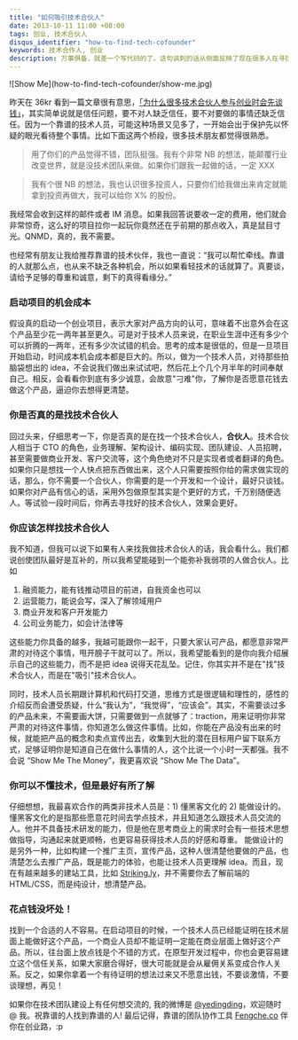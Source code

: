 ```yaml
---
title: "如何吸引技术合伙人"
date: 2013-10-11 11:00 +08:00
tags: 创业, 技术合伙人
disqus_identifier: "how-to-find-tech-cofounder"
keywords: 技术合作人, 创业
description: 万事俱备，就差一个写代码的了。这句讽刺的话从侧面反映了现在很多人在寻找技术合伙人时的心境和困境。作为一个技术背景出身的创业者，我在面对这种情况时主要看中这些方面，最主要的是真心想创业、能力互补和已经在为这个创业付出努力。
---
```


<aside class="aside">
  ![Show Me](how-to-find-tech-cofounder/show-me.jpg)
</aside>

昨天在 36kr 看到一篇文章很有意思，[「为什么很多技术合伙人参与创业时会先谈钱」](http://www.36kr.com/p/206766.html)，其实简单说就是信任问题，要不对人缺乏信任，要不对要做的事情还缺乏信任。因为一个靠谱的技术人员，可能这种场景又见多了，一开始会出于保护先以怀疑的眼光看待整个事情。比如下面这两个桥段，很多技术朋友都觉得很熟悉。

<blockquote>
    <p>用了你们的产品觉得不错，团队挺强。我有个非常 NB 的想法，能颠覆行业改变世界，就是没技术团队来做。如果你们跟我一起做的话，一定 XXX</p>
</blockquote>
<blockquote>
    <p>我有个很 NB 的想法，我也认识很多投资人，只要你们给我做出来肯定就能拿到投资再做大，我可以给你 X% 的股份。</p>
</blockquote>

我经常会收到这样的邮件或者 IM 消息。如果我回答说要收一定的费用，他们就会非常惊奇，这么好的项目拉你一起玩你竟然还在乎前期的那点收入，真是鼠目寸光。QNMD，真的，我不需要。

也经常有朋友让我给推荐靠谱的技术伙伴，我也一直说：“我可以帮忙牵线。靠谱的人就那么点，也从来不缺乏各种机会，所以如果看轻技术的话就算了。真要谈，请给予足够的尊重和诚意，剩下的真得看缘分。”

### 启动项目的机会成本

假设真的启动一个创业项目，表示大家对产品方向的认可，意味着不出意外会在这个产品至少花一两年甚至更久。可是对于技术人员来说，在职业生涯中还有多少个可以折腾的一两年，还有多少次试错的机会。思考的成本是很低的，但是一旦项目开始启动，时间成本机会成本都是巨大的。所以，做为一个技术人员，对待那些拍脑袋想出的 idea，不会说我们做出来试试吧，然后花上个几个月半年的时间奉献自己。相反，会看看你到底有多少诚意，会故意"刁难"你，了解你是否愿意花钱去做这个产品，逼迫你去想得更清楚。

### 你是否真的是找技术合伙人

回过头来，仔细思考一下，你是否真的是在找一个技术合伙人，**合伙人**。技术合伙人相当于 CTO 的角色，业务理解、架构设计、编码实现、团队建设、人员招聘，甚至需要做商业开发、客户交流等，这个角色绝对不只是实现者或者翻译的角色。如果你只是想找一个人快点把东西做出来，这个人只需要按照你给的需求做实现的话，那么，你不需要一个合伙人，你需要的是一个开发和一个设计，最好只谈钱。如果你对产品有信心的话，采用外包做原型其实是个更好的方式，千万别随便选人。等试验一段时间后，你再去寻找好的技术合伙人，效果会更好。

### 你应该怎样找技术合伙人

我不知道，但我可以说下如果有人来找我做技术合伙人的话，我会看什么。我们都说创使团队最好是互补的，所以我希望能碰到一个能弥补我弱项的人做合伙人。比如

1.  融资能力，能有钱推动项目的前进，自我资金也可以
2.  运营能力，能说会写，深入了解领域用户
3.  商业开发和客户开发能力
4.  公司业务能力，如会计法律等

这些能力你具备的越多，我越可能跟你一起干，只要大家认可产品，都愿意非常严肃的对待这个事情，甩开膀子干就可以了。所以，我希望能看到的是你向我介绍展示自己的这些能力，而不是把 idea 说得天花乱坠。记住，你其实并不是在"找"技术合伙人，而是在"吸引"技术合伙人。

同时，技术人员长期跟计算机和代码打交道，思维方式是很逻辑和理性的，感性的介绍反而会遭受质疑，什么“我认为”，“我觉得”，“应该会”。其实，不需要谈过多的产品未来，不需要画大饼，只需要做到一点就够了：traction，用来证明你非常严肃的对待这件事情，你知道怎么做这件事情。比如，你能在产品没有出来的时候，就能把产品的概念和卖点宣传出去，收集到大批的潜在目标用户留下联系方式，足够证明你是知道自己在做什么事情的人，这个比说一个小时一天都强。我不会说 “Show Me The Money”，我更喜欢说 “Show Me The Data”。

### 你可以不懂技术，但是最好有所了解

仔细想想，我最喜欢合作的两类非技术人员是：1) 懂黑客文化的 2) 能做设计的。
懂黑客文化的是指那些愿意花时间去学点技术，并且知道怎么跟技术人员交流的人。他并不具备技术研发的能力，但是他在思考商业上的需求时会有一些技术思想做指导，沟通起来就更顺畅，也更容易获得技术人员的好感和尊重。
能做设计的是另外一种，比如构建一个推广主页，宣传产品，这种人很清楚他要做的产品，也清楚怎么去推广产品，既是能力的体验，也能让技术人员更理解 idea。而且，现在有越来越多的建站工具，比如 [Striking.ly](http://striking.ly)，并不需要你去了解前端的 HTML/CSS，而是纯设计，想清楚产品。

### 花点钱没坏处！

找到一个合适的人不容易。在启动项目的时候，一个技术人员已经能证明在技术层面上能做好这个产品，一个商业人员却不能证明一定能在商业层面上做好这个产品。所以，往台面上放点钱是个不错的方式，在原型开发过程中，你也会更容易建立这个信任关系，如果大家磨合得好，很大可能就是会从雇佣关系变成合作人关系。反之，如果你拿着一个有待证明的想法过来又不愿意出钱，不要谈激情，不要谈理想，再见！

如果你在技术团队建设上有任何想交流的, 我的微博是 [@yedingding](http://weibo.com/presently)，欢迎随时 @ 我。祝靠谱的人找到靠谱的人! 最后记得，靠谱的团队协作工具 [Fengche.co](https://fengcheco.com) 伴你在创业路，:p
